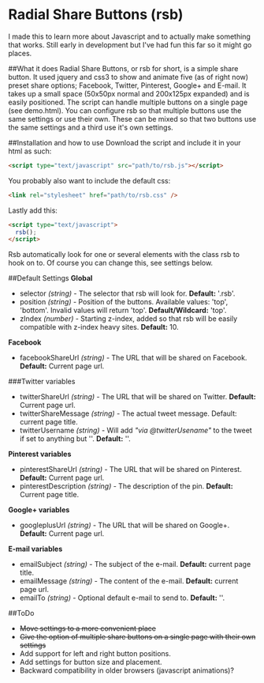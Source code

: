 # Radial Share Buttons (rsb)
I made this to learn more about Javascript and to actually make something that works. Still early in development but I've had fun this far so it might go places.


##What it does
Radial Share Buttons, or rsb for short, is a simple share button. It used jquery and css3 to show and animate five (as of right now) preset share options; Facebook, Twitter, Pinterest, Google+ and E-mail. It takes up a small space (50x50px normal and 200x125px expanded) and is easily positioned. The script can handle multiple buttons on a single page (see demo.html). You can configure rsb so that multiple buttons use the same settings or use their own. These can be mixed so that two buttons use the same settings and a third use it's own settings.


##Installation and how to use
Download the script and include it in your html as such:
``` html
<script type="text/javascript" src="path/to/rsb.js"></script>
```

You probably also want to include the default css:
``` html
<link rel="stylesheet" href="path/to/rsb.css" />
```

Lastly add this: 
``` html
<script type="text/javascript">
  rsb();
</script>
```
Rsb automatically look for one or several elements with the class rsb to hook on to. Of course you can change this, see settings below.


##Default Settings
__Global__
* selector _(string)_ - The selector that rsb will look for. __Default:__ '.rsb'.
* position _(string)_ - Position of the buttons. Available values: 'top', 'bottom'. Invalid values will return 'top'. __Default/Wildcard:__ 'top'.
* zIndex _(number)_ -  Starting z-index, added so that rsb will be easily compatible with z-index heavy sites. __Default:__ 10.

__Facebook__
* facebookShareUrl _(string)_ - The URL that will be shared on Facebook. __Default:__ Current page url.

###Twitter variables
* twitterShareUrl _(string)_ - The URL that will be shared on Twitter. __Default:__ Current page url.
* twitterShareMessage _(string)_ - The actual tweet message. Default: current page title.
* twitterUsername _(string)_ - Will add _"via @twitterUsename"_ to the tweet if set to anything but ''. __Default:__ ''.

__Pinterest variables__
* pinterestShareUrl _(string)_ - The URL that will be shared on Pinterest. __Default:__ Current page url.
* pinterestDescription _(string)_ - The description of the pin. __Default:__ Current page title.

__Google+ variables__
* googleplusUrl _(string)_ - The URL that will be shared on Google+. __Default:__ Current page url.

__E-mail variables__
* emailSubject _(string)_ - The subject of the e-mail. __Default:__ current page title.
* emailMessage _(string)_ - The content of the e-mail. __Default:__ current page url.
* emailTo _(string)_ - Optional default e-mail to send to. __Default:__ ''.


##ToDo
* ~~Move settings to a more convenient place~~
* ~~Give the option of multiple share buttons on a single page with their own settings~~
* Add support for left and right button positions.
* Add settings for button size and placement.
* Backward compatibility in older browsers (javascript animations)?